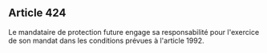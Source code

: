Article 424
----
Le mandataire de protection future engage sa responsabilité pour l'exercice de
son mandat dans les conditions prévues à l'article 1992.
